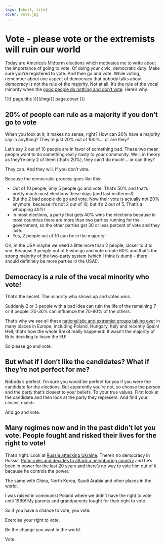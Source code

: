 ```yaml
---
tags: [short, life]
cover: vote.jpg
---
```


# Vote - please vote or the extremists will ruin our world

Today are America’s Midterm elections which motivates me to write about the importance of going to vote. Of doing your civic, democratic duty. Make sure you’re registered to vote. And then go and vote. While voting, remember about one aspect of democracy that nobody talks about - democracy is not the rule of the majority. Not at all. It’s the rule of the vocal minority when the [good people do nothing and don’t vote](/nothing). Here’s why:

<!--More-->

![{{ page.title }}](/img/{{ page.cover }})

## 20% of people can rule as a majority if you don’t go to vote

When you look at it, it makes no sense, right? How can 20% have a majority say in anything? They’re just 20% out of 100%… or are they?

Let’s say 2 out of 10 people are in favor of something bad. These two mean people want to do something really nasty to your community. Well, in theory as they’re only 2 of them (that’s 20%), they can’t do much!… or can they?

They can. And they will. If you don’t vote.

Because the democratic process goes like this:

- Out of 10 people, only 5 people go and vote. That’s 50% and that’s pretty much most elections these days (and last midterms!)
- But the 2 bad people do go and vote. Now their vote is actually not 20% anymore, because it’s not 2 out of 10, but it’s 2 out of 5. That’s a whopping 40%!
- In most elections, a party that gets 40% wins the elections because in most countries there are more than two parties running for the government, so the other parties get 30 or less percent of vote and they lose.
- Yes, 2 people out of 10 can be in the majority!

OK, in the USA maybe we need a little more than 2 people, closer to 3 to win. Because 3 people out of 5 who go and vote create 60% and that’s the strong majority of the two-party system (which I think is dumb - there should definitely be more parties in the USA!). 

## Democracy is a rule of the vocal minority who vote!

That’s the secret. The minority who shows up and votes wins.

Suddenly 2 or 3 people with a bad idea can ruin the life of the remaining 7 or 8 people. 20-30% can influence the 70-80% of the others.

That’s why we see all these [nationalistic and extremist groups taking over](/nationalism) in many places in Europe, including Poland, Hungary, Italy and recently Spain! Hell, that’s how the whole Brexit really happened! It wasn’t the majority of Brits deciding to leave the EU!

So please go and vote.

## But what if I don’t like the candidates? What if they’re not perfect for me?

Nobody’s perfect. I’m sure you would be perfect for you if you were the candidate for the elections. But apparently you’re not, so choose the person and the party that’s closest to your beliefs. To your true values. First look at the candidate and then look at the party they represent. And find your closest match.

And go and vote.

## Many regimes now and in the past didn’t let you vote. People fought and risked their lives for the right to vote!

That’s right. Look at [Russia attacking Ukraine](/nowar/). There’s no democracy in Russia. [Putin rules and decides to attack a neighboring country](/fckptn) and he’s been in power for the last 20 years and there’s no way to vote him out of it because he controls the power.

The same with China, North Korea, Saudi Arabia and other places in the world.

I was raised in communist Poland where we didn’t have the right to vote until 1989! My parents and grandparents fought for their right to vote.

So if you have a chance to vote, you vote.

Exercise your right to vote.

Be the change you want in the world.

Vote.

[n]: https://michael.gratis/nozbe